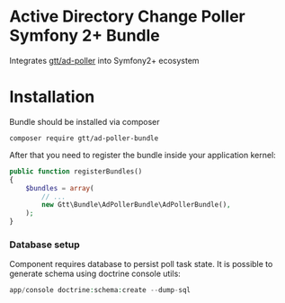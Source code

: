 Active Directory Change Poller Symfony 2+ Bundle
================================================

Integrates [gtt/ad-poller](https://github.com/GlobalTradingTechnologies/ad-poller) into Symfony2+ ecosystem

Installation
============

Bundle should be installed via composer

```
composer require gtt/ad-poller-bundle
```
After that you need to register the bundle inside your application kernel:
```php
public function registerBundles()
{
    $bundles = array(
        // ...
        new Gtt\Bundle\AdPollerBundle\AdPollerBundle(),
    );
}
```

### Database setup
Component requires database to persist poll task state. 
It is possible to generate schema using doctrine console utils:
```php
app/console doctrine:schema:create --dump-sql
```
